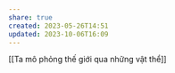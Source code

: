 ```yaml
---
share: true
created: 2023-05-26T14:51
updated: 2023-10-06T16:09
---
```

[[Ta mô phỏng thế giới qua những vật thể]]
